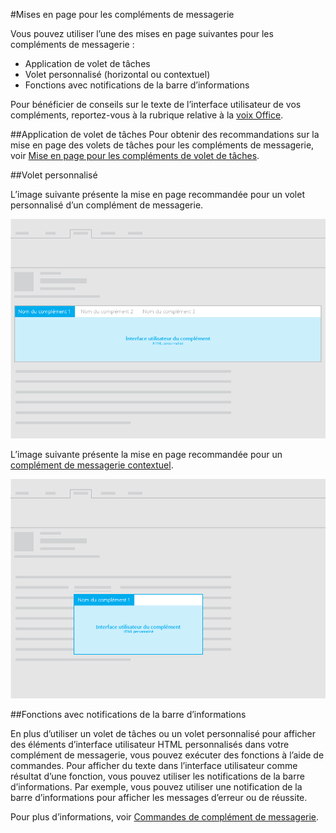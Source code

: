 #Mises en page pour les compléments de messagerie

Vous pouvez utiliser l’une des mises en page suivantes pour les compléments de messagerie :

- Application de volet de tâches
- Volet personnalisé (horizontal ou contextuel)
- Fonctions avec notifications de la barre d’informations

Pour bénéficier de conseils sur le texte de l’interface utilisateur de vos compléments, reportez-vous à la rubrique relative à la [voix Office](https://msdn.microsoft.com/en-us/library/office/mt484351.aspx).

##Application de volet de tâches
 Pour obtenir des recommandations sur la mise en page des volets de tâches pour les compléments de messagerie, voir [Mise en page pour les compléments de volet de tâches](layout-for-task-pane-add-ins.md).


##Volet personnalisé

L’image suivante présente la mise en page recommandée pour un volet personnalisé d’un complément de messagerie.

![Mise en page d’un volet personnalisé dans un complément de messagerie](../../../images/mail-add-in-custom-pane.png)

L’image suivante présente la mise en page recommandée pour un [complément de messagerie contextuel](https://msdn.microsoft.com/EN-US/library/office/dn893542.aspx).

![Mise en page d’un complément de messagerie contextuel](../../../images/mail-add-in-contextual-card.png)

##Fonctions avec notifications de la barre d’informations

En plus d’utiliser un volet de tâches ou un volet personnalisé pour afficher des éléments d’interface utilisateur HTML personnalisés dans votre complément de messagerie, vous pouvez exécuter des fonctions à l’aide de commandes. Pour afficher du texte dans l’interface utilisateur comme résultat d’une fonction, vous pouvez utiliser les notifications de la barre d’informations. Par exemple, vous pouvez utiliser une notification de la barre d’informations pour afficher les messages d’erreur ou de réussite. 

Pour plus d’informations, voir [Commandes de complément de messagerie](https://msdn.microsoft.com/EN-US/library/office/mt267546.aspx). 



